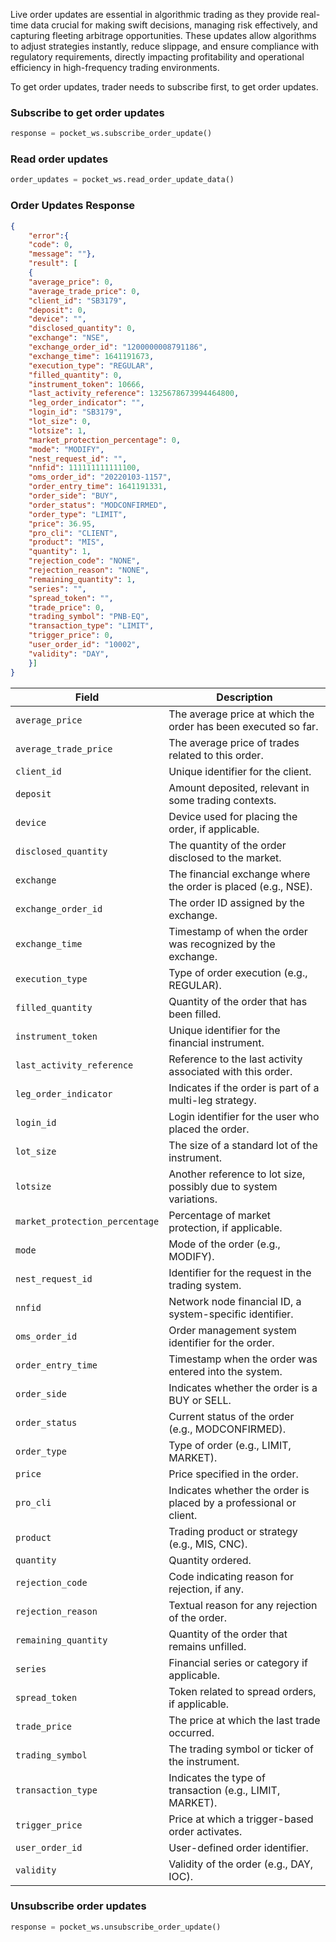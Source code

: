 
Live order updates are essential in algorithmic trading as they provide real-time data crucial for making swift decisions, managing risk effectively, and capturing fleeting arbitrage opportunities. These updates allow algorithms to adjust strategies instantly, reduce slippage, and ensure compliance with regulatory requirements, directly impacting profitability and operational efficiency in high-frequency trading environments.

To get order updates, trader needs to subscribe first, to get order updates.

### Subscribe to get order updates

```python
response = pocket_ws.subscribe_order_update()
```

### Read order updates
```python
order_updates = pocket_ws.read_order_update_data()
```

### Order Updates Response
```json
{
    "error":{
    "code": 0,
    "message": ""},
    "result": [
    {
    "average_price": 0,
    "average_trade_price": 0,
    "client_id": "SB3179",
    "deposit": 0,
    "device": "",
    "disclosed_quantity": 0,
    "exchange": "NSE",
    "exchange_order_id": "1200000008791186",
    "exchange_time": 1641191673,
    "execution_type": "REGULAR",
    "filled_quantity": 0,
    "instrument_token": 10666,
    "last_activity_reference": 1325678673994464800,
    "leg_order_indicator": "",
    "login_id": "SB3179",
    "lot_size": 0,
    "lotsize": 1,
    "market_protection_percentage": 0,
    "mode": "MODIFY",
    "nest_request_id": "",
    "nnfid": 111111111111100,
    "oms_order_id": "20220103-1157",
    "order_entry_time": 1641191331,
    "order_side": "BUY",
    "order_status": "MODCONFIRMED",
    "order_type": "LIMIT",
    "price": 36.95,
    "pro_cli": "CLIENT",
    "product": "MIS",
    "quantity": 1,
    "rejection_code": "NONE",
    "rejection_reason": "NONE",
    "remaining_quantity": 1,
    "series": "",
    "spread_token": "",
    "trade_price": 0,
    "trading_symbol": "PNB-EQ",
    "transaction_type": "LIMIT",
    "trigger_price": 0,
    "user_order_id": "10002",
    "validity": "DAY",
    }]
}
```

| Field                            | Description                                                      |
|----------------------------------|------------------------------------------------------------------|
| `average_price`                  | The average price at which the order has been executed so far.   |
| `average_trade_price`            | The average price of trades related to this order.               |
| `client_id`                      | Unique identifier for the client.                                |
| `deposit`                        | Amount deposited, relevant in some trading contexts.             |
| `device`                         | Device used for placing the order, if applicable.                |
| `disclosed_quantity`             | The quantity of the order disclosed to the market.               |
| `exchange`                       | The financial exchange where the order is placed (e.g., NSE).    |
| `exchange_order_id`              | The order ID assigned by the exchange.                           |
| `exchange_time`                  | Timestamp of when the order was recognized by the exchange.      |
| `execution_type`                 | Type of order execution (e.g., REGULAR).                         |
| `filled_quantity`                | Quantity of the order that has been filled.                      |
| `instrument_token`               | Unique identifier for the financial instrument.                  |
| `last_activity_reference`        | Reference to the last activity associated with this order.       |
| `leg_order_indicator`            | Indicates if the order is part of a multi-leg strategy.          |
| `login_id`                       | Login identifier for the user who placed the order.              |
| `lot_size`                       | The size of a standard lot of the instrument.                    |
| `lotsize`                        | Another reference to lot size, possibly due to system variations.|
| `market_protection_percentage`   | Percentage of market protection, if applicable.                  |
| `mode`                           | Mode of the order (e.g., MODIFY).                                |
| `nest_request_id`                | Identifier for the request in the trading system.                |
| `nnfid`                          | Network node financial ID, a system-specific identifier.         |
| `oms_order_id`                   | Order management system identifier for the order.                |
| `order_entry_time`               | Timestamp when the order was entered into the system.            |
| `order_side`                     | Indicates whether the order is a BUY or SELL.                    |
| `order_status`                   | Current status of the order (e.g., MODCONFIRMED).                |
| `order_type`                     | Type of order (e.g., LIMIT, MARKET).                             |
| `price`                          | Price specified in the order.                                    |
| `pro_cli`                        | Indicates whether the order is placed by a professional or client.|
| `product`                        | Trading product or strategy (e.g., MIS, CNC).                    |
| `quantity`                       | Quantity ordered.                                                |
| `rejection_code`                 | Code indicating reason for rejection, if any.                    |
| `rejection_reason`               | Textual reason for any rejection of the order.                   |
| `remaining_quantity`             | Quantity of the order that remains unfilled.                     |
| `series`                         | Financial series or category if applicable.                      |
| `spread_token`                   | Token related to spread orders, if applicable.                   |
| `trade_price`                    | The price at which the last trade occurred.                      |
| `trading_symbol`                 | The trading symbol or ticker of the instrument.                  |
| `transaction_type`               | Indicates the type of transaction (e.g., LIMIT, MARKET).         |
| `trigger_price`                  | Price at which a trigger-based order activates.                  |
| `user_order_id`                  | User-defined order identifier.                                   |
| `validity`                       | Validity of the order (e.g., DAY, IOC).                          |




### Unsubscribe order updates
```python
response = pocket_ws.unsubscribe_order_update()
```
